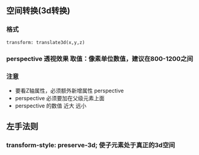 ## 空间转换(3d转换)
### 格式
```
transform: translate3d(x,y,z)
```

###  perspective 透视效果 取值：像素单位数值，建议在800-1200之间
### 注意
+ 要看Z轴属性，必须额外新增属性 perspective  
+ perspective 必须要加在父级元素上面
+ perspective 的数值 近大 远小


## 左手法则

### transform-style: preserve-3d;  使子元素处于真正的3d空间